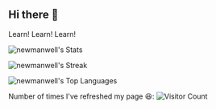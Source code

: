 ## Hi there 👋

Learn! Learn! Learn!

![newmanwell's Stats](https://github-readme-stats.vercel.app/api?username=newmanwell&theme=vue-dark&show_icons=true&hide_border=true&count_private=false)

![newmanwell's Streak](https://github-readme-streak-stats.herokuapp.com/?user=newmanwell&theme=vue-dark&hide_border=true)

![newmanwell's Top Languages](https://github-readme-stats.vercel.app/api/top-langs/?username=newmanwell&theme=vue-dark&show_icons=true&hide_border=true&layout=compact)

Number of times I've refreshed my page 😆: ![Visitor Count](https://profile-counter.glitch.me/newmanwell/count.svg)

